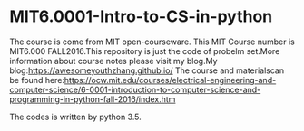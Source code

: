 # MIT6.0001-Intro-to-CS-in-python
The course is come from MIT open-courseware. This MIT Course number is MIT6.000  FALL2016.This repository is just the code of probelm set.More information about course notes please visit my blog.My blog:https://awesomeyouthzhang.github.io/ The course and materialscan be found here:https://ocw.mit.edu/courses/electrical-engineering-and-computer-science/6-0001-introduction-to-computer-science-and-programming-in-python-fall-2016/index.htm

The codes is written by python 3.5.
